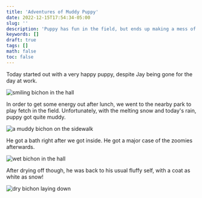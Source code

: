 ```yaml
---
title: 'Adventures of Muddy Puppy'
date: 2022-12-15T17:54:34-05:00
slug: ''
description: 'Puppy has fun in the field, but ends up making a mess of himself.'
keywords: []
draft: true
tags: []
math: false
toc: false
---
```


Today started out with a very happy puppy, despite Jay being gone for the day at work.

![smiling bichon in the hall](https://assets.theprophetofdog.com/blog-photos/12-15-2022/1.jpeg)

In order to get some energy out after lunch, we went to the nearby park to play fetch in the field. Unfortunately, with the melting snow and today's rain, puppy got quite muddy.

![a muddy bichon on the sidewalk](https://assets.theprophetofdog.com/blog-photos/12-15-2022/2.jpeg)

He got a bath right after we got inside. He got a major case of the zoomies afterwards.

![wet bichon in the hall](https://assets.theprophetofdog.com/blog-photos/12-15-2022/3.jpeg)

After drying off though, he was back to his usual fluffy self, with a coat as white as snow!

![dry bichon laying down](https://assets.theprophetofdog.com/blog-photos/12-15-2022/4.jpeg)
